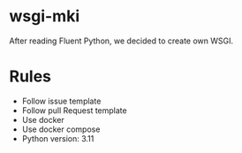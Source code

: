 # wsgi-mki

After reading Fluent Python, we decided to create own WSGI.

# Rules

- Follow issue template
- Follow pull Request template 
- Use docker
- Use docker compose
- Python version: 3.11

